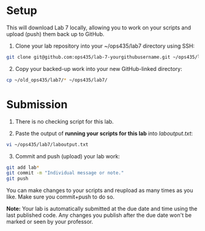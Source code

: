 # Setup
This will download Lab 7 locally, allowing you to work on your scripts and upload (push) them back up to GitHub.

1. Clone your lab repository into your ~/ops435/lab7 directory using SSH:
```bash
git clone git@github.com:ops435/lab-7-yourgithubusername.git ~/ops435/lab7/
```
2. Copy your backed-up work into your new GitHub-linked directory:
```bash
cp ~/old_ops435/lab7/* ~/ops435/lab7/
```

# Submission
1. There is no checking script for this lab.

2. Paste the output of **running your scripts for this lab** into *laboutput.txt*:
```bash
vi ~/ops435/lab7/laboutput.txt
```

3. Commit and push (upload) your lab work:
```bash
git add lab*
git commit -m "Individual message or note."
git push
```

You can make changes to your scripts and reupload as many times as you like. Make sure you commit+push to do so.

**Note:** Your lab is automatically submitted at the due date and time using the last published code. Any changes you publish after the due date won't be marked or seen by your professor.
